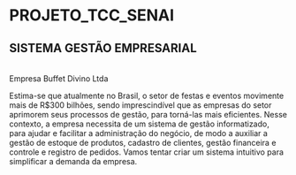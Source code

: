 # PROJETO_TCC_SENAI
## SISTEMA GESTÃO EMPRESARIAL
<br>
Empresa Buffet Divino Ltda

Estima-se que atualmente no Brasil, o setor de festas e eventos movimente mais de R$300 bilhões, sendo imprescindível que as empresas do setor aprimorem seus processos de gestão, para torná-las mais eficientes. Nesse contexto, a empresa necessita de um sistema de gestão informatizado, para ajudar e facilitar a administração do negócio, de modo a auxiliar a gestão de estoque de produtos, cadastro de clientes, gestão financeira e controle e registro de pedidos.
Vamos tentar criar um sistema intuitivo para simplificar a demanda da empresa.